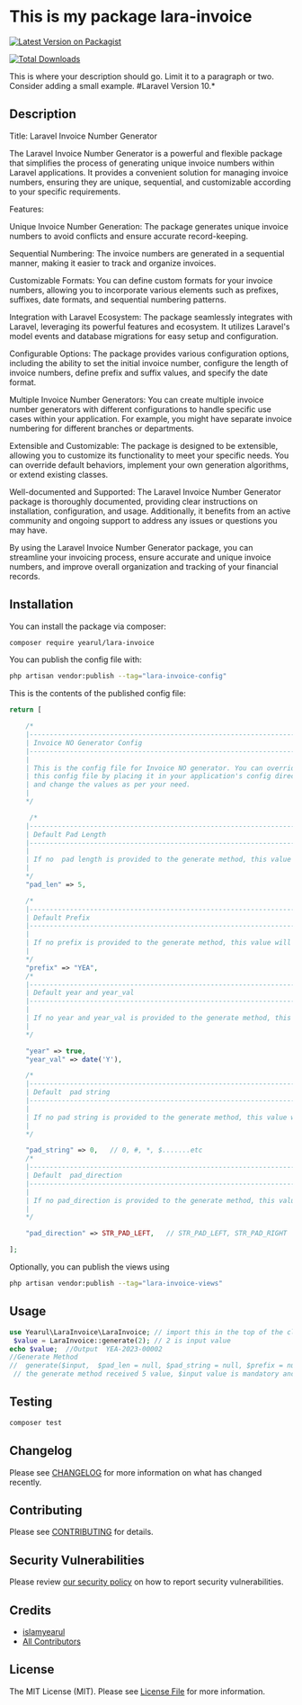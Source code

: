 # This is my package lara-invoice

[![Latest Version on Packagist](https://img.shields.io/packagist/v/yearul/lara-invoice.svg?style=flat-square)](https://packagist.org/packages/yearul/lara-invoice)
<!-- [![GitHub Tests Action Status](https://img.shields.io/github/actions/workflow/status/yearul/lara-invoice/run-tests.yml?branch=main&label=tests&style=flat-square)](https://github.com/yearul/lara-invoice/actions?query=workflow%3Arun-tests+branch%3Amain)
[![GitHub Code Style Action Status](https://img.shields.io/github/actions/workflow/status/yearul/lara-invoice/fix-php-code-style-issues.yml?branch=main&label=code%20style&style=flat-square)](https://github.com/yearul/lara-invoice/actions?query=workflow%3A"Fix+PHP+code+style+issues"+branch%3Amain) -->
[![Total Downloads](https://img.shields.io/packagist/dt/yearul/lara-invoice.svg?style=flat-square)](https://packagist.org/packages/yearul/lara-invoice)

This is where your description should go. Limit it to a paragraph or two. Consider adding a small example.
#Laravel Version 10.*
## Description
Title: Laravel Invoice Number Generator

The Laravel Invoice Number Generator is a powerful and flexible package that simplifies the process of generating unique invoice numbers within Laravel applications. It provides a convenient solution for managing invoice numbers, ensuring they are unique, sequential, and customizable according to your specific requirements.

Features:

Unique Invoice Number Generation: The package generates unique invoice numbers to avoid conflicts and ensure accurate record-keeping.

Sequential Numbering: The invoice numbers are generated in a sequential manner, making it easier to track and organize invoices.

Customizable Formats: You can define custom formats for your invoice numbers, allowing you to incorporate various elements such as prefixes, suffixes, date formats, and sequential numbering patterns.

Integration with Laravel Ecosystem: The package seamlessly integrates with Laravel, leveraging its powerful features and ecosystem. It utilizes Laravel's model events and database migrations for easy setup and configuration.

Configurable Options: The package provides various configuration options, including the ability to set the initial invoice number, configure the length of invoice numbers, define prefix and suffix values, and specify the date format.

Multiple Invoice Number Generators: You can create multiple invoice number generators with different configurations to handle specific use cases within your application. For example, you might have separate invoice numbering for different branches or departments.

Extensible and Customizable: The package is designed to be extensible, allowing you to customize its functionality to meet your specific needs. You can override default behaviors, implement your own generation algorithms, or extend existing classes.

Well-documented and Supported: The Laravel Invoice Number Generator package is thoroughly documented, providing clear instructions on installation, configuration, and usage. Additionally, it benefits from an active community and ongoing support to address any issues or questions you may have.

By using the Laravel Invoice Number Generator package, you can streamline your invoicing process, ensure accurate and unique invoice numbers, and improve overall organization and tracking of your financial records.

## Installation

You can install the package via composer:

```bash
composer require yearul/lara-invoice
```

You can publish the config file with:

```bash
php artisan vendor:publish --tag="lara-invoice-config"
```

This is the contents of the published config file:

```php
return [

    /* 
    |--------------------------------------------------------------------------
    | Invoice NO Generator Config
    |--------------------------------------------------------------------------
    |
    | This is the config file for Invoice NO generator. You can override
    | this config file by placing it in your application's config directory
    | and change the values as per your need.
    |
    */

     /*
    |--------------------------------------------------------------------------
    | Default Pad Length
    |--------------------------------------------------------------------------
    |
    | If no  pad length is provided to the generate method, this value will be used
    |
    */
    "pad_len" => 5,

    /*
    |--------------------------------------------------------------------------
    | Default Prefix
    |--------------------------------------------------------------------------
    |
    | If no prefix is provided to the generate method, this value will be used
    |
    */
    "prefix" => "YEA",
    /*
    |--------------------------------------------------------------------------
    | Default year and year_val
    |--------------------------------------------------------------------------
    |
    | If no year and year_val is provided to the generate method, this value will be used
    |
    */

    "year" => true,
    "year_val" => date('Y'),

    /*
    |--------------------------------------------------------------------------
    | Default  pad string
    |--------------------------------------------------------------------------
    |
    | If no pad string is provided to the generate method, this value will be used
    |
    */

    "pad_string" => 0,   // 0, #, *, $.......etc
    /*
    |--------------------------------------------------------------------------
    | Default  pad_direction
    |--------------------------------------------------------------------------
    |
    | If no pad_direction is provided to the generate method, this value will be used
    |
    */

    "pad_direction" => STR_PAD_LEFT,   // STR_PAD_LEFT, STR_PAD_RIGHT

];
```

Optionally, you can publish the views using

```bash
php artisan vendor:publish --tag="lara-invoice-views"
```

## Usage

```php
use Yearul\LaraInvoice\LaraInvoice; // import this in the top of the class
 $value = LaraInvoice::generate(2); // 2 is input value
echo $value;  //Output  YEA-2023-00002 
//Generate Method
//  generate($input,  $pad_len = null, $pad_string = null, $prefix = null, $year = null)
 // the generate method received 5 value, $input value is mandatory and others value not mandatory( thoes can get from config file and also Manual Input)

```

## Testing

```bash
composer test
```

## Changelog

Please see [CHANGELOG](CHANGELOG.md) for more information on what has changed recently.

## Contributing

Please see [CONTRIBUTING](CONTRIBUTING.md) for details.

## Security Vulnerabilities

Please review [our security policy](../../security/policy) on how to report security vulnerabilities.

## Credits

- [islamyearul](https://github.com/islamyearul)
- [All Contributors](../../contributors)

## License

The MIT License (MIT). Please see [License File](LICENSE.md) for more information.
